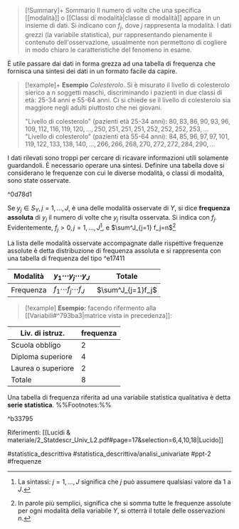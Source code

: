 >[!Summary]+ Sommario
>Il numero di volte che una specifica [[modalità]] o [[Classi di modalità|classe di modalità]] appare in un insieme di dati.
>Si indicano con $f_j$​, dove $j$ rappresenta la modalità.
I dati grezzi (la variabile statistica), pur rappresentando pienamente il contenuto dell'osservazione, usualmente non permettono di cogliere in modo chiaro le caratteristiche del fenomeno in esame. 

È utile passare dai dati in forma grezza ad una tabella di frequenza che fornisca una sintesi dei dati in un formato facile da capire.

>[!example]+ **Esempio** 
>_Colesterolo_. Si è misurato il livello di colesterolo sierico a n soggetti maschi, discriminando i pazienti in due classi di età: 25-34 anni e 55-64 anni. Ci si chiede se il livello di colesterolo sia maggiore negli adulti piuttosto che nei giovani.
>
>"Livello di colesterolo" (pazienti età 25-34 anni): $80, 83, 86, 90, 93, 96, 109, 112, 116, 119, 120, . . . , 250, 251, 251, 251, 252, 252, 252, 253, . . .$
> "Livello di colesterolo" (pazienti età 55-64 anni): $84, 85, 96, 97, 97, 101, 119, 122, 133, 138, 140, . . . , 266, 266, 268, 270, 272, 272, 284, 290, . . .$
> 
I dati rilevati sono troppi per cercare di ricavare informazioni utili solamente guardandoli.
È necessario operare una sintesi. Definire una tabella dove si considerano le frequenze con cui le diverse modalità, o classi di modalità, sono state osservate.

^0d78d1

Se $y_j \in S_Y, j = 1, ..., J$, è una delle modalità osservate di $Y$, si dice **frequenza assoluta** di $y_j$ il numero di volte che $y_j$ risulta osservata.
Si indica con $f_j$. 
Evidentemente, $f_j \gt 0, j=1,...,J$[^1], e $\sum^J_{j=1} f_j=n$[^2] 

La lista delle modalità osservate accompagnate dalle rispettive frequenze assolute è detta distribuzione di frequenza assoluta e si rappresenta con una tabella di frequenza del tipo ^e17411

| Modalità | $y_1 \cdots y_j \cdots y_J$ | Totale |
| ---- | ---- | ---- |
| Frequenza | $f_1 \cdots f_j \cdots f_J$ | $\sum^J_{j=1}f_j$ |

>[!example] **Esempio:**
facendo rifermento alla [[Variabili#^793ba3|matrice vista in precedenza]]:
>
| Liv. di istruz. | frequenza |
| ---- | ---- |
| Scuola obbligo | 2 |
| Diploma superiore | 4 |
| Laurea o superiore | 2 |
| Totale | 8 |
Una tabella di frequenza riferita ad una variabile statistica qualitativa è detta **serie statistica**.
%%Footnotes:%%

^b33795

[^1]: La sintassi: $j = 1,...,J$ significa che $j$ può assumere qualsiasi valore da 1 a $J$.
[^2]: In parole più semplici, significa che si somma tutte le frequenze assolute per ogni modalità della variabile $Y$, si otterrà il totale delle osservazioni $n$.

Riferimenti:
[[Lucidi & materiale/2_Statdescr_Univ_L2.pdf#page=17&selection=6,4,10,18|Lucido]]

#statistica_descrittiva 
#statistica_descrittiva/analisi_univariate
#ppt-2 
#frequenze 